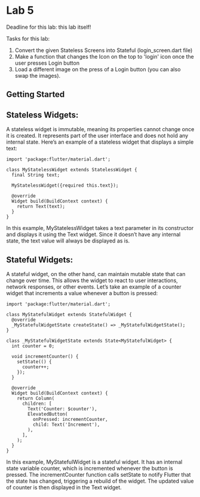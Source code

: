 # Lab 5

Deadline for this lab:
this lab itself!

Tasks for this lab:
1. Convert the given Stateless Screens into Stateful (login_screen.dart file)
2. Make a function that changes the Icon on the top to 'login' icon once the user presses Login button
3. Load a different image on the press of a Login button (you can also swap the images).

## Getting Started

## Stateless Widgets:
A stateless widget is immutable, meaning its properties cannot change once it is created. It represents part of the user interface and does not hold any internal state. Here’s an example of a stateless widget that displays a simple text:
```
import 'package:flutter/material.dart';

class MyStatelessWidget extends StatelessWidget {
  final String text;

  MyStatelessWidget({required this.text});

  @override
  Widget build(BuildContext context) {
    return Text(text);
  }
}
```
In this example, MyStatelessWidget takes a text parameter in its constructor and displays it using the Text widget. Since it doesn’t have any internal state, the text value will always be displayed as is.


## Stateful Widgets:
A stateful widget, on the other hand, can maintain mutable state that can change over time. This allows the widget to react to user interactions, network responses, or other events. Let’s take an example of a counter widget that increments a value whenever a button is pressed:

```
import 'package:flutter/material.dart';

class MyStatefulWidget extends StatefulWidget {
  @override
  _MyStatefulWidgetState createState() => _MyStatefulWidgetState();
}

class _MyStatefulWidgetState extends State<MyStatefulWidget> {
  int counter = 0;

  void incrementCounter() {
    setState(() {
      counter++;
    });
  }

  @override
  Widget build(BuildContext context) {
    return Column(
      children: [
        Text('Counter: $counter'),
        ElevatedButton(
          onPressed: incrementCounter,
          child: Text('Increment'),
        ),
      ],
    );
  }
}
```
In this example, MyStatefulWidget is a stateful widget. It has an internal state variable counter, which is incremented whenever the button is pressed. The incrementCounter function calls setState to notify Flutter that the state has changed, triggering a rebuild of the widget. The updated value of counter is then displayed in the Text widget.

